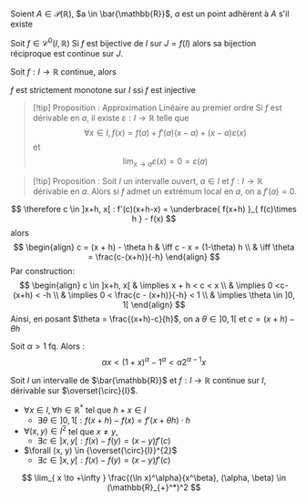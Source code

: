 

Soient $A \in \mathcal{P}(\mathbb{R})$,  $a \in \bar{\mathbb{R}}$, $a$ est un point adhérent à $A$ s'il existe 


Soit $f \in \mathcal{C}^{0}(I, \mathbb{R})$ Si $f$ est bijective de $I$ sur $J = f(I)$ alors sa bijection réciproque est continue sur $J$.


Soit $f: I \to \mathbb{R}$ continue, alors


$f$ est strictement monotone sur $I$ ssi $f$ est injective


>[!tip] Proposition : Approximation Linéaire au premier ordre
>Si $f$ est dérivable en $a$, il existe $\varepsilon : I \to \mathbb{R}$ telle que
>$$
\forall x \in I, f(x) = f(a) + f'(a)(x-a) + (x-a)\varepsilon(x)$$
> et
>$$
\lim_{ x \to a } \varepsilon(x) = 0 = \varepsilon(a)$$


>[!tip] Proposition : Soit $I$ un intervalle ouvert, $a\in I$ et $f:I\to\mathbb R$ dérivable en $a$.
>Alors si $f$ admet un extrémum local en $a$, on a $f'(a)=0$.



$$
\therefore c \in ]x+h, x[ : f'(c)(x+h-x) = \underbrace{ f(x+h) }_{ f(c)\times h } - f(x)
$$
alors
$$
\begin{align}
c = (x + h) - \theta h & \iff c - x = (1-\theta) h  \\
 & \iff \theta = \frac{c-(x+h)}{-h}
\end{align}
$$
Par construction:
$$
\begin{align}
c \in ]x+h, x[  & \implies x + h < c < x \\
 & \implies 0 <c-(x+h) < -h \\
 & \implies 0 < \frac{c - (x+h)}{-h} < 1 \\
 & \implies \theta \in ]0, 1[
\end{align}
$$
Ainsi, en posant $\theta = \frac{(x+h)-c}{h}$, on a $\theta \in ]0, 1[$ et $c = (x+h) - \theta h$




Soit $\alpha > 1$ fq. Alors :
$$
\alpha x < (1+x)^{\alpha} - 1^{\alpha} < \alpha 2 ^{\alpha - 1} x
$$


Soit $I$ un intervalle de $\bar{\mathbb{R}}$ et $f:I\to \mathbb{R}$ continue sur $I$, dérivable sur $\overset{\circ}{I}$.

- $\forall x \in I, \forall h \in \mathbb{R}^{*}$ tel que $h+x \in I$
	- $\exists \theta \in]0,1[ : f(x+h) - f(x) = f'(x+\theta h)\cdot h$
-  $\forall (x, y) \in I^{2}$ tel que $x \neq y$,
	- $\exists c \in ]x, y[:f(x)-f(y) = (x-y)f'(c)$
- $\forall (x, y) \in {\overset{\circ}{I}}^{2}$
	- $\exists c \in ]x, y[:f(x)-f(y) = (x-y)f'(c)$
 

$$
\lim_{ x \to +\infty } \frac{(\ln x)^\alpha}{x^\beta}, (\alpha, \beta) \in (\mathbb{R}_{+}^*)^2
$$
